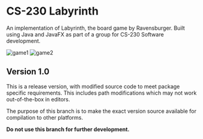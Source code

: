 # CS-230 Labyrinth

An implementation of Labyrinth, the board game by Ravensburger. Built using Java and JavaFX as part of a group for CS-230 Software development.

![game1](https://user-images.githubusercontent.com/65715894/102504608-f2e0bd00-4078-11eb-96ab-839eede2dae3.gif)
![game2](https://user-images.githubusercontent.com/65715894/102504892-481cce80-4079-11eb-90c2-15c68e0f5465.gif)

## Version 1.0

This is a release version, with modified source code to meet package specific requirements.
This includes path modifications which may not work out-of-the-box in editors.
 
 The purpose of this branch is to make the exact version source available for compilation to other platforms. 
 
**Do not use this branch for further development.**

<br/>
